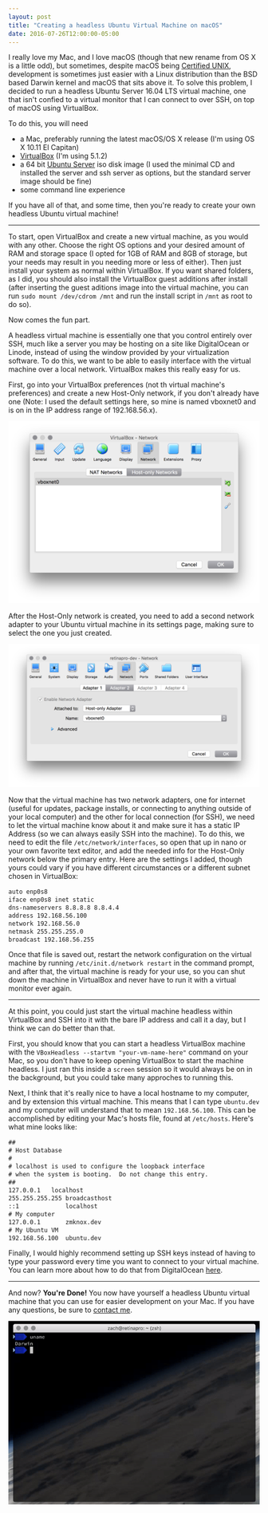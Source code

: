 ```yaml
---
layout: post
title: "Creating a headless Ubuntu Virtual Machine on macOS"
date: 2016-07-26T12:00:00-05:00
---
```


I really love my Mac, and I love macOS (though that new rename from OS X is a little odd), but sometimes, despite macOS being [Certified UNIX](http://www.opengroup.org/openbrand/register/brand3612.htm), development is sometimes just easier with a Linux distribution than the BSD based Darwin kernel and macOS that sits above it. To solve this problem, I decided to run a headless Ubuntu Server 16.04 LTS virtual machine, one that isn't confied to a virtual monitor that I can connect to over SSH, on top of macOS using VirtualBox.

<!-- excerpt --><!-- more -->

To do this, you will need

-   a Mac, preferably running the latest macOS/OS X release (I'm using OS X 10.11 El Capitan)
-   [VirtualBox](https://www.virtualbox.org) (I'm using 5.1.2)
-   a 64 bit [Ubuntu Server](http://www.ubuntu.com/download/server) iso disk image (I used the minimal CD and installed the server and ssh server as options, but the standard server image should be fine)
-   some command line experience

If you have all of that, and some time, then you're ready to create your own headless Ubuntu virtual machine!
<!-- excerpt --><!-- more -->

-----------------

To start, open VirtualBox and create a new virtual machine, as you would with any other. Choose the right OS options and your desired amount of RAM and storage space (I opted for 1GB of RAM and 8GB of storage, but your needs may result in you needing more or less of either). Then just install your system as normal within VirtualBox. If you want shared folders, as I did, you should also install the VirtualBox guest additions after install (after inserting the guest aditions image into the virtual machine, you can run `sudo mount /dev/cdrom /mnt` and run the install script in `/mnt` as root to do so).

Now comes the fun part.

A headless virtual machine is essentially one that you control entirely over SSH, much like a server you may be hosting on a site like DigitalOcean or Linode, instead of using the window provided by your virtualization software. To do this, we want to be able to easily interface with the virtual machine over a local network. VirtualBox makes this really easy for us.

First, go into your VirtualBox preferences (not th virtual machine's preferences) and create a new Host-Only network, if you don't already have one (Note: I used the default settings here, so mine is named vboxnet0 and is on in the IP address range of 192.168.56.x).

![VirtualBox Network Preferences](/resources/headless-vm/grpC4wZ.png)

After the Host-Only network is created, you need to add a second network adapter to your Ubuntu virtual machine in its settings page, making sure to select the one you just created.

![Ubuntu VM Network Settings](/resources/headless-vm/E5ydkU2.png)

Now that the virtual machine has two network adapters, one for internet (useful for updates, package installs, or connecting to anything outside of your local computer) and the other for local connection (for SSH), we need to let the virtual machine know about it and make sure it has a static IP Address (so we can always easily SSH into the machine). To do this, we need to edit the file `/etc/network/interfaces`, so open that up in nano or your own favorite text editor, and add the needed info for the Host-Only network below the primary entry. Here are the settings I added, though yours could vary if you have different circumstances or a different subnet chosen in VirtualBox:

    auto enp0s8
    iface enp0s8 inet static  
    dns-nameservers 8.8.8.8 8.8.4.4  
    address 192.168.56.100  
    network 192.168.56.0  
    netmask 255.255.255.0  
    broadcast 192.168.56.255

Once that file is saved out, restart the network configuration on the virtual machine by running `/etc/init.d/network restart` in the command prompt, and after that, the virtual machine is ready for your use, so you can shut down the machine in VirtualBox and never have to run it with a virtual monitor ever again.

---------

At this point, you could just start the virtual machine headless within VirtualBox and SSH into it with the bare IP address and call it a day, but I think we can do better than that.

First, you should know that you can start a headless VirtualBox machine with the `VBoxHeadless --startvm "your-vm-name-here"` command on your Mac, so you don't have to keep opening VirtualBox to start the machine headless. I just ran this inside a `screen` session so it would always be on in the background, but you could take many approches to running this.

Next, I think that it's really nice to have a local hostname to my computer, and by extension this virtual machine. This means that I can type `ubuntu.dev` and my computer will understand that to mean `192.168.56.100`. This can be accomplished by editing your Mac's hosts file, found at `/etc/hosts`. Here's what mine looks like:

    ##  
    # Host Database  
    #  
    # localhost is used to configure the loopback interface  
    # when the system is booting.  Do not change this entry.  
    ##  
    127.0.0.1	localhost  
    255.255.255.255	broadcasthost  
    ::1             localhost  
    # My computer  
    127.0.0.1       zmknox.dev  
    # My Ubuntu VM  
    192.168.56.100  ubuntu.dev



Finally, I would highly recommend setting up SSH keys instead of having to type your password every time you want to connect to your virtual machine. You can learn more about how to do that from DigitalOcean [here](https://www.digitalocean.com/community/tutorials/how-to-set-up-ssh-keys--2).

-----------------

And now? **You're Done!** You now have yourself a headless Ubuntu virtual machine that you can use for easier development on your Mac. If you have any questions, be sure to [contact me](../contact).

![Terminal showing macOS (and my custom theme) and Ubuntu over SSH](/resources/headless-vm/k9sK9h3.gif)
